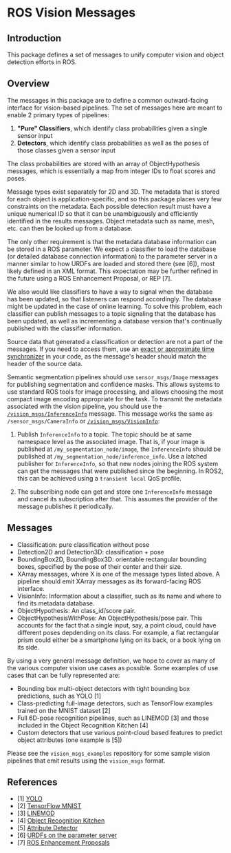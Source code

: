 # ROS Vision Messages

## Introduction

This package defines a set of messages to unify computer
vision and object detection efforts in ROS.

## Overview

The messages in this package are to define a common outward-facing interface
for vision-based pipelines. The set of messages here are meant to enable 2
primary types of pipelines:

  1. **"Pure" Classifiers**, which identify class probabilities given a single
  sensor input
  2. **Detectors**, which identify class probabilities as well as the poses of
  those classes given a sensor input

The class probabilities are stored with an array of ObjectHypothesis messages,
which is essentially a map from integer IDs to float scores and poses.

Message types exist separately for 2D and 3D. The metadata that is stored for
each object is application-specific, and so this package places very few
constraints on the metadata. Each possible detection result must have a unique
numerical ID so that it can be unambiguously and efficiently identified in the
results messages. Object metadata such as name, mesh, etc. can then be looked
up from a database.

The only other requirement is that the metadata database information can be
stored in a ROS parameter. We expect a classifier to load the database (or
detailed database connection information) to the parameter
server in a manner similar to how URDFs are loaded and stored there (see [6]),
most likely defined in an XML format. This expectation may be further refined
in the future using a ROS Enhancement Proposal, or REP [7].

We also would like classifiers to have a way to signal when the database has
been updated, so that listeners can respond accordingly. The database might be
updated in the case of online learning. To solve this problem, each classifier
can publish messages to a topic signaling that the database has been updated, as
well as incrementing a database version that's continually published with the
classifier information.

Source data that generated a classification or detection are not a part of the
messages. If you need to access them, use an
[exact or approximate time synchronizer](
http://wiki.ros.org/message_filters#Policy-Based_Synchronizer_.5BROS_1.1.2B-.5D)
in your code, as the message's header should match the header of the source
data.

Semantic segmentation pipelines should use `sensor_msgs/Image` messages for publishing segmentation and confidence masks. This allows systems to use standard ROS tools for image processing, and allows choosing the most compact image encoding appropriate for the task. To transmit the metadata associated with the vision pipeline, you should use the [`/vision_msgs/InferenceInfo`](msg/InferenceInfo.msg) message. This message works the same as `/sensor_msgs/CameraInfo` or [`/vision_msgs/VisionInfo`](msg/VisionInfo.msg):

1.  Publish `InferenceInfo` to a topic. The topic should be at same namespace level as the associated image. That is, if your image is published at `/my_segmentation_node/image`, the `InferenceInfo` should be published at `/my_segmentation_node/inference_info`. Use a latched publisher for `InferenceInfo`, so that new nodes joining the ROS system can get the messages that were published since the beginning. In ROS2, this can be achieved using a `transient local` QoS profile.

2. The subscribing node can get and store one `InferenceInfo` message and cancel its subscription after that. This assumes the provider of the message publishes it periodically.

## Messages

  * Classification: pure classification without pose
  * Detection2D and Detection3D: classification + pose
  * BoundingBox2D, BoundingBox3D: orientable rectangular bounding boxes,
    specified by the pose of their center and their size.
  * XArray messages, where X is one of the message types listed above. A
    pipeline should emit XArray messages as its forward-facing ROS interface.
  * VisionInfo: Information about a classifier, such as its name and where
    to find its metadata database.
  * ObjectHypothesis: An class\_id/score pair.
  * ObjectHypothesisWithPose: An ObjectHypothesis/pose pair. This accounts for the
    fact that a single input, say, a point cloud, could have different poses
    depdending on its class. For example, a flat rectangular prism could either
    be a smartphone lying on its back, or a book lying on its side.

By using a very general message definition, we hope to cover as many of the
various computer vision use cases as possible. Some examples of use cases that
can be fully represented are:

  * Bounding box multi-object detectors with tight bounding box predictions,
  such as YOLO [1]
  * Class-predicting full-image detectors, such as TensorFlow examples trained
  on the MNIST dataset [2]
  * Full 6D-pose recognition pipelines, such as LINEMOD [3] and those included
  in the Object Recognition Kitchen [4]
  * Custom detectors that use various point-cloud based features to predict
  object attributes (one example is [5])

Please see the `vision_msgs_examples` repository for some sample vision
pipelines that emit results using the `vision_msgs` format.

## References
  * [1] [YOLO](https://pjreddie.com/darknet/yolo/)
  * [2] [TensorFlow MNIST](https://www.tensorflow.org/get_started/mnist/beginners)
  * [3] [LINEMOD](http://campar.in.tum.de/pub/hinterstoisser2011linemod/hinterstoisser2011linemod.pdf)
  * [4] [Object Recognition Kitchen](https://wg-perception.github.io/ork_tutorials/tutorial03/tutorial.html)
  * [5] [Attribute Detector](https://www2.eecs.berkeley.edu/Research/Projects/CS/vision/shape/attributes-poselets-iccv11.pdf)
  * [6] [URDFs on the parameter server](http://wiki.ros.org/urdf/Tutorials/Using%20urdf%20with%20robot_state_publisher#Launch_File)
  * [7] [ROS Enhancement Proposals](http://www.ros.org/reps/rep-0000.html)
